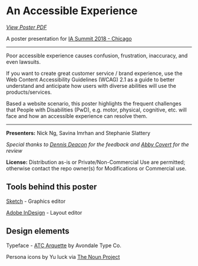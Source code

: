 # An Accessible Experience

[_View Poster PDF_](https://github.com/A11YChi/ias-poster-aae/blob/master/ias-poster-aae-final-03.23.2018.pdf)

A poster presentation for [IA Summit 2018 - Chicago](http://www.iasummit.org/present/present-a-poster/)

- - - - - 

Poor accessible experience causes confusion, frustration, inaccuracy, and even lawsuits.

If you want to create great customer service / brand experience, use the Web Content Accessibility Guidelines (WCAG) 2.1 as a guide to better understand and anticipate how users with diverse abilities will use the products/services. 

Based a website scenario, this poster highlights the frequent challenges that People with Disabilities (PwD), e.g. motor, physical, cognitive, etc. will face and how an accessible experience can resolve them.

- - - - -

**Presenters:** Nick Ng, Savina Imrhan and Stephanie Slattery 

_Special thanks to [Dennis Deacon](http://www.dennisdeacon.com/) for the feedback and [Abby Covert](http://abbytheia.com/) for the review_

**License:** Distribution as-is or Private/Non-Commercial Use are permitted; otherwise contact the repo owner(s) for Modifications or Commercial use.

Tools behind this poster
-----

[Sketch](https://www.sketchapp.com/) - Graphics editor

[Adobe InDesign](https://www.adobe.com/products/indesign.html) - Layout editor

Design elements
-----

Typeface - [ATC Arquette](https://avondaletypeco.com/fonts/atc-arquette/)
by Avondale Type Co.

Persona icons by Yu luck via [The Noun Project](https://thenounproject.com/yuluck/) 
